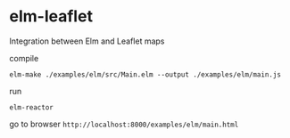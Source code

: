 # elm-leaflet
Integration between Elm and Leaflet maps

compile

```shell
elm-make ./examples/elm/src/Main.elm --output ./examples/elm/main.js
```

run

```shell
elm-reactor
```

go to browser `http://localhost:8000/examples/elm/main.html`
